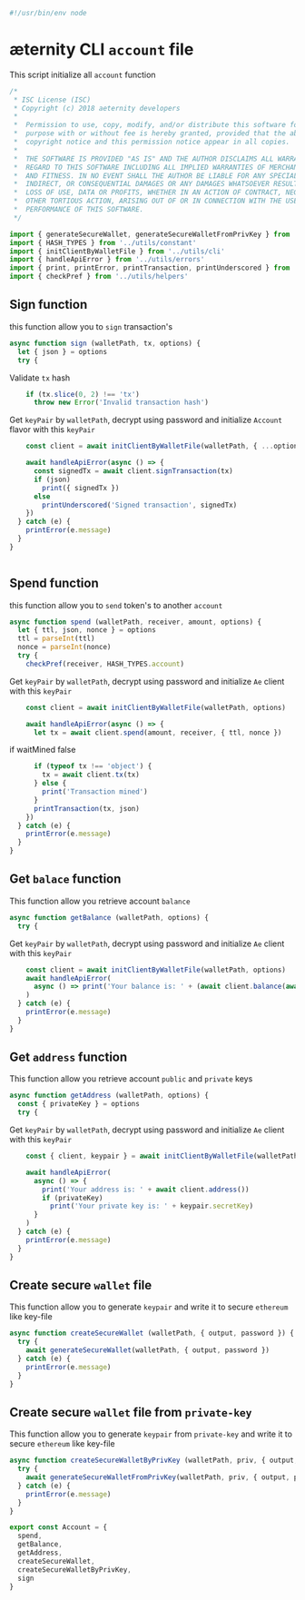 





  

```js
#!/usr/bin/env node

```







# æternity CLI `account` file

This script initialize all `account` function


  

```js
/*
 * ISC License (ISC)
 * Copyright (c) 2018 aeternity developers
 *
 *  Permission to use, copy, modify, and/or distribute this software for any
 *  purpose with or without fee is hereby granted, provided that the above
 *  copyright notice and this permission notice appear in all copies.
 *
 *  THE SOFTWARE IS PROVIDED "AS IS" AND THE AUTHOR DISCLAIMS ALL WARRANTIES WITH
 *  REGARD TO THIS SOFTWARE INCLUDING ALL IMPLIED WARRANTIES OF MERCHANTABILITY
 *  AND FITNESS. IN NO EVENT SHALL THE AUTHOR BE LIABLE FOR ANY SPECIAL, DIRECT,
 *  INDIRECT, OR CONSEQUENTIAL DAMAGES OR ANY DAMAGES WHATSOEVER RESULTING FROM
 *  LOSS OF USE, DATA OR PROFITS, WHETHER IN AN ACTION OF CONTRACT, NEGLIGENCE OR
 *  OTHER TORTIOUS ACTION, ARISING OUT OF OR IN CONNECTION WITH THE USE OR
 *  PERFORMANCE OF THIS SOFTWARE.
 */

import { generateSecureWallet, generateSecureWalletFromPrivKey } from '../utils/account'
import { HASH_TYPES } from '../utils/constant'
import { initClientByWalletFile } from '../utils/cli'
import { handleApiError } from '../utils/errors'
import { print, printError, printTransaction, printUnderscored } from '../utils/print'
import { checkPref } from '../utils/helpers'


```







## Sign function
this function allow you to `sign` transaction's


  

```js
async function sign (walletPath, tx, options) {
  let { json } = options
  try {

```







Validate `tx` hash


  

```js
    if (tx.slice(0, 2) !== 'tx')
      throw new Error('Invalid transaction hash')


```







Get `keyPair` by `walletPath`, decrypt using password and initialize `Account` flavor with this `keyPair`


  

```js
    const client = await initClientByWalletFile(walletPath, { ...options, accountOnly: true })

    await handleApiError(async () => {
      const signedTx = await client.signTransaction(tx)
      if (json)
        print({ signedTx })
      else
        printUnderscored('Signed transaction', signedTx)
    })
  } catch (e) {
    printError(e.message)
  }
}



```







## Spend function
this function allow you to `send` token's to another `account`


  

```js
async function spend (walletPath, receiver, amount, options) {
  let { ttl, json, nonce } = options
  ttl = parseInt(ttl)
  nonce = parseInt(nonce)
  try {
    checkPref(receiver, HASH_TYPES.account)

```







Get `keyPair` by `walletPath`, decrypt using password and initialize `Ae` client with this `keyPair`


  

```js
    const client = await initClientByWalletFile(walletPath, options)

    await handleApiError(async () => {
      let tx = await client.spend(amount, receiver, { ttl, nonce })

```







if waitMined false


  

```js
      if (typeof tx !== 'object') {
        tx = await client.tx(tx)
      } else {
        print('Transaction mined')
      }
      printTransaction(tx, json)
    })
  } catch (e) {
    printError(e.message)
  }
}


```







## Get `balace` function
This function allow you retrieve account `balance`


  

```js
async function getBalance (walletPath, options) {
  try {

```







Get `keyPair` by `walletPath`, decrypt using password and initialize `Ae` client with this `keyPair`


  

```js
    const client = await initClientByWalletFile(walletPath, options)
    await handleApiError(
      async () => print('Your balance is: ' + (await client.balance(await client.address())))
    )
  } catch (e) {
    printError(e.message)
  }
}


```







## Get `address` function
This function allow you retrieve account `public` and `private` keys


  

```js
async function getAddress (walletPath, options) {
  const { privateKey } = options
  try {

```







Get `keyPair` by `walletPath`, decrypt using password and initialize `Ae` client with this `keyPair`


  

```js
    const { client, keypair } = await initClientByWalletFile(walletPath, options, true)

    await handleApiError(
      async () => {
        print('Your address is: ' + await client.address())
        if (privateKey)
          print('Your private key is: ' + keypair.secretKey)
      }
    )
  } catch (e) {
    printError(e.message)
  }
}


```







## Create secure `wallet` file
This function allow you to generate `keypair` and write it to secure `ethereum` like key-file


  

```js
async function createSecureWallet (walletPath, { output, password }) {
  try {
    await generateSecureWallet(walletPath, { output, password })
  } catch (e) {
    printError(e.message)
  }
}


```







## Create secure `wallet` file from `private-key`
This function allow you to generate `keypair` from `private-key` and write it to secure `ethereum` like key-file


  

```js
async function createSecureWalletByPrivKey (walletPath, priv, { output, password }) {
  try {
    await generateSecureWalletFromPrivKey(walletPath, priv, { output, password })
  } catch (e) {
    printError(e.message)
  }
}

export const Account = {
  spend,
  getBalance,
  getAddress,
  createSecureWallet,
  createSecureWalletByPrivKey,
  sign
}


```




